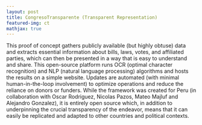 ```yaml
---
layout: post
title: CongresoTransparente (Transparent Representation)
featured-img: ct
mathjax: true
---
```


This proof of concept gathers publicly available (but highly obtuse) data and extracts essential information about bills, laws, votes, and affiliated parties, which can then be presented in a way that is easy to understand and share. This open-source platform runs OCR (optimal character recognition) and NLP (natural language processing) algorithms and hosts the results on a simple website. Updates are automated (with minimal human-in-the-loop involvement) to optimize operations and reduce the reliance on donors or funders. While the framework was created for Peru (in collaboration with Oscar Rodriguez, Nicolas Pazos, Mateo Majluf and Alejandro Gonzalez), it is entirely open source which, in addition to underpinning the crucial transparency of the endeavor, means that it can easily be replicated and adapted to other countries and political contexts.
